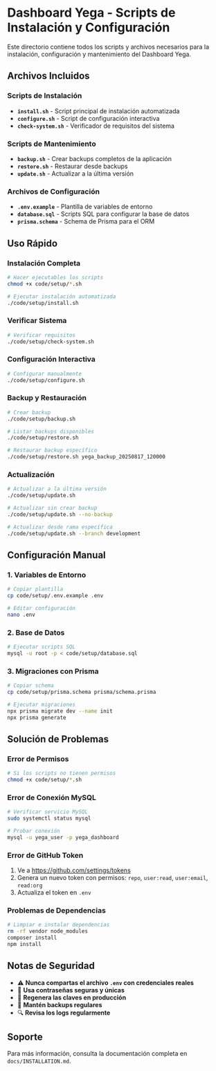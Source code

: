 # Dashboard Yega - Scripts de Instalación y Configuración

Este directorio contiene todos los scripts y archivos necesarios para la instalación, configuración y mantenimiento del Dashboard Yega.

## Archivos Incluidos

### Scripts de Instalación

- **`install.sh`** - Script principal de instalación automatizada
- **`configure.sh`** - Script de configuración interactiva
- **`check-system.sh`** - Verificador de requisitos del sistema

### Scripts de Mantenimiento

- **`backup.sh`** - Crear backups completos de la aplicación
- **`restore.sh`** - Restaurar desde backups
- **`update.sh`** - Actualizar a la última versión

### Archivos de Configuración

- **`.env.example`** - Plantilla de variables de entorno
- **`database.sql`** - Scripts SQL para configurar la base de datos
- **`prisma.schema`** - Schema de Prisma para el ORM

## Uso Rápido

### Instalación Completa

```bash
# Hacer ejecutables los scripts
chmod +x code/setup/*.sh

# Ejecutar instalación automatizada
./code/setup/install.sh
```

### Verificar Sistema

```bash
# Verificar requisitos
./code/setup/check-system.sh
```

### Configuración Interactiva

```bash
# Configurar manualmente
./code/setup/configure.sh
```

### Backup y Restauración

```bash
# Crear backup
./code/setup/backup.sh

# Listar backups disponibles
./code/setup/restore.sh

# Restaurar backup específico
./code/setup/restore.sh yega_backup_20250817_120000
```

### Actualización

```bash
# Actualizar a la última versión
./code/setup/update.sh

# Actualizar sin crear backup
./code/setup/update.sh --no-backup

# Actualizar desde rama específica
./code/setup/update.sh --branch development
```

## Configuración Manual

### 1. Variables de Entorno

```bash
# Copiar plantilla
cp code/setup/.env.example .env

# Editar configuración
nano .env
```

### 2. Base de Datos

```bash
# Ejecutar scripts SQL
mysql -u root -p < code/setup/database.sql
```

### 3. Migraciones con Prisma

```bash
# Copiar schema
cp code/setup/prisma.schema prisma/schema.prisma

# Ejecutar migraciones
npx prisma migrate dev --name init
npx prisma generate
```

## Solución de Problemas

### Error de Permisos

```bash
# Si los scripts no tienen permisos
chmod +x code/setup/*.sh
```

### Error de Conexión MySQL

```bash
# Verificar servicio MySQL
sudo systemctl status mysql

# Probar conexión
mysql -u yega_user -p yega_dashboard
```

### Error de GitHub Token

1. Ve a https://github.com/settings/tokens
2. Genera un nuevo token con permisos: `repo`, `user:read`, `user:email`, `read:org`
3. Actualiza el token en `.env`

### Problemas de Dependencias

```bash
# Limpiar e instalar dependencias
rm -rf vendor node_modules
composer install
npm install
```

## Notas de Seguridad

- ⚠️ **Nunca compartas el archivo `.env` con credenciales reales**
- 🔐 **Usa contraseñas seguras y únicas**
- 🔄 **Regenera las claves en producción**
- 💾 **Mantén backups regulares**
- 🔍 **Revisa los logs regularmente**

## Soporte

Para más información, consulta la documentación completa en `docs/INSTALLATION.md`.